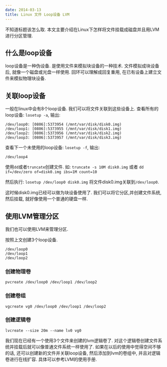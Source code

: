 ```yaml
---
date: 2014-03-13
title: Linux 文件 Loop设备 LVM
---
```


不知道标题该怎么取. 本文主要介绍在Linux下怎样将文件挂载成磁盘并且用LVM进行分区管理.

## 什么是loop设备

loop设备是一种伪设备. 是使用文件来模拟块设备的一种技术. 文件模拟成块设备后, 就像一个磁盘或光盘一样使用. 回环可以理解成回复重用, 在已有设备上建立文件来模拟物理块设备.

## 关联loop设备

一般在linux中会有8个loop设备. 我们可以将文件关联到这些设备上.
查看所有的loop设备: `losetup -a`, 输出:
```
/dev/loop0: [0806]:5373954 (/mnt/var/disk/disk0.img)
/dev/loop1: [0806]:5373955 (/mnt/var/disk/disk1.img)
/dev/loop2: [0806]:5373956 (/mnt/var/disk/disk2.img)
/dev/loop3: [0806]:5373957 (/mnt/var/disk/disk3.img)
```

查看下一个未使用的loop设备: `losetup -f`, 输出:
```
/dev/loop4
```

使用`dd`或者`truncate`创建文件. 如:
`truncate -s 10M disk0.img`
或者
`dd if=/dev/zero of=disk0.img ibs=1M count=10`

然后执行:
`losetup /dev/loop0 disk0.img`
将文件disk0.img关联到`/dev/loop0`.

这时候disk0.img已经可以做为块设备使用了. 我们可以将它分区,并创建文件系统, 然后挂载, 就好像使用一个普通的硬盘一样.

## 使用LVM管理分区

我们也可以使用LVM来管理分区.

按照上文创建3个loop设备.
```
/dev/loop0
/dev/loop1
/dev/loop2
```
### 创建物理卷

```
pvcreate /dev/loop0 /dev/loop1 /dev/loop2
```

### 创建卷组

```
vgcreate vg0 /dev/loop0 /dev/loop1 /dev/loop2
```

### 创建逻辑卷

```
lvcreate --size 20m --name lv0 vg0
```

我们现在已经有一个使用3个文件来创建的lvm逻辑卷了. 对这个逻辑卷创建文件系统并挂载后就可以像普通文件系统一样使用了.
如果在以后的使用中觉得空间不够的话, 还可以创建新的文件并关联loop设备, 然后添加到lvm的卷组中, 并且对逻辑卷进行在线扩容. 具体可以参考LVM的使用手册.

